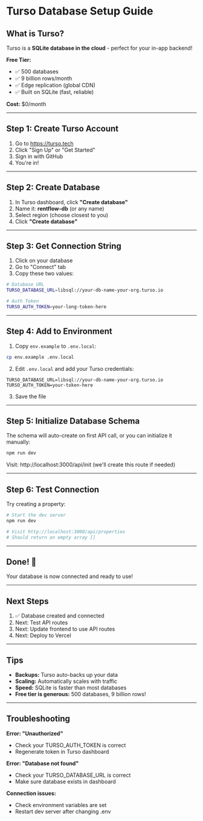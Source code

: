 # Turso Database Setup Guide

## What is Turso?

Turso is a **SQLite database in the cloud** - perfect for your in-app backend!

**Free Tier:**
- ✅ 500 databases
- ✅ 9 billion rows/month
- ✅ Edge replication (global CDN)
- ✅ Built on SQLite (fast, reliable)

**Cost:** $0/month

---

## Step 1: Create Turso Account

1. Go to https://turso.tech
2. Click "Sign Up" or "Get Started"
3. Sign in with GitHub
4. You're in!

---

## Step 2: Create Database

1. In Turso dashboard, click **"Create database"**
2. Name it: **rentflow-db** (or any name)
3. Select region (choose closest to you)
4. Click **"Create database"**

---

## Step 3: Get Connection String

1. Click on your database
2. Go to "Connect" tab
3. Copy these two values:

```bash
# Database URL
TURSO_DATABASE_URL=libsql://your-db-name-your-org.turso.io

# Auth Token
TURSO_AUTH_TOKEN=your-long-token-here
```

---

## Step 4: Add to Environment

1. Copy `env.example` to `.env.local`:
```bash
cp env.example .env.local
```

2. Edit `.env.local` and add your Turso credentials:
```env
TURSO_DATABASE_URL=libsql://your-db-name-your-org.turso.io
TURSO_AUTH_TOKEN=your-token-here
```

3. Save the file

---

## Step 5: Initialize Database Schema

The schema will auto-create on first API call, or you can initialize it manually:

```bash
npm run dev
```

Visit: http://localhost:3000/api/init (we'll create this route if needed)

---

## Step 6: Test Connection

Try creating a property:

```bash
# Start the dev server
npm run dev

# Visit http://localhost:3000/api/properties
# Should return an empty array []
```

---

## Done! 🎉

Your database is now connected and ready to use!

---

## Next Steps

1. ✅ Database created and connected
2. Next: Test API routes
3. Next: Update frontend to use API routes
4. Next: Deploy to Vercel

---

## Tips

- **Backups:** Turso auto-backs up your data
- **Scaling:** Automatically scales with traffic
- **Speed:** SQLite is faster than most databases
- **Free tier is generous:** 500 databases, 9 billion rows!

---

## Troubleshooting

**Error: "Unauthorized"**
- Check your TURSO_AUTH_TOKEN is correct
- Regenerate token in Turso dashboard

**Error: "Database not found"**
- Check your TURSO_DATABASE_URL is correct
- Make sure database exists in dashboard

**Connection issues:**
- Check environment variables are set
- Restart dev server after changing .env

